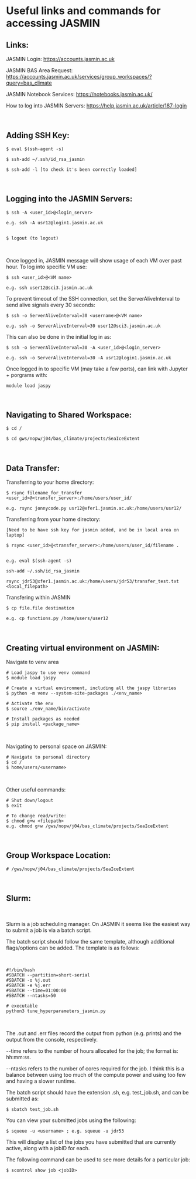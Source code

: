 # Useful links and commands for accessing JASMIN

## Links: <br/>

JASMIN Login:
https://accounts.jasmin.ac.uk

JASMIN BAS Area Request:
https://accounts.jasmin.ac.uk/services/group_workspaces/?query=bas_climate

JASMIN Notebook Services:
https://notebooks.jasmin.ac.uk/

How to log into JASMIN Servers:
https://help.jasmin.ac.uk/article/187-login

<br/>

## Adding SSH Key:

	$ eval $(ssh-agent -s)

	$ ssh-add ~/.ssh/id_rsa_jasmin

	$ ssh-add -l [to check it's been correctly loaded]

<br/>

## Logging into the JASMIN Servers:

	$ ssh -A <user_id>@<login_server>

	e.g. ssh -A usr12@login1.jasmin.ac.uk


	$ logout (to logout)

<br/>

Once logged in, JASMIN message will show usage of each VM over past hour. To log into specific VM use:

	$ ssh <user_id>@<VM name>
  
	e.g. ssh user12@sci3.jasmin.ac.uk

To prevent timeout of the SSH connection, set the ServerAliveInterval to send alive signals every 30 seconds:

	$ ssh -o ServerAliveInterval=30 <username>@<VM name>
	
	e.g. ssh -o ServerAliveInterval=30 user12@sci3.jasmin.ac.uk

This can also be done in the initial log in as:

	$ ssh -o ServerAliveInterval=30 -A <user_id>@<login_server>

	e.g. ssh -o ServerAliveInterval=30 -A usr12@login1.jasmin.ac.uk


Once logged in to specific VM (may take a few ports), can link with Jupyter + porgrams with:
  
	module load jaspy

<br/>

## Navigating to Shared Workspace:
	
	$ cd /
	
	$ cd gws/nopw/j04/bas_climate/projects/SeaIceExtent

<br/>

## Data Transfer:

Transferring to your home directory:

	$ rsync filename_for_transfer <user_id>@<transfer_server>:/home/users/user_id/
	
	e.g. rsync jonnycode.py usr12@xfer1.jasmin.ac.uk:/home/users/usr12/


Transferring from your home directory:
	
	[Need to be have ssh key for jasmin added, and be in local area on laptop]
	
	$ rsync <user_id>@<transfer_server>:/home/users/user_id/filename .
	
	
	e.g. eval $(ssh-agent -s)
	
	ssh-add ~/.ssh/id_rsa_jasmin

	rsync jdr53@xfer1.jasmin.ac.uk:/home/users/jdr53/transfer_test.txt <local_filepath>

Transfering within JASMIN
	
	$ cp file.file destination
	
	e.g. cp functions.py /home/users/user12

<br/>	

## Creating virtual environment on JASMIN:

Navigate to venv area
	
	# Load jaspy to use venv command
	$ module load jaspy
	
	# Create a virtual environment, including all the jaspy libraries
	$ python -m venv --system-site-packages ./<env_name>
	
	# Activate the env
	$ source ./env_name/bin/activate

	# Install packages as needed
	$ pip install <package_name>

<br/>

Navigating to personal space on JASMIN:

	# Navigate to personal directory
	$ cd /
	$ home/users/<username>

<br/>

Other useful commands:

	# Shut down/logout
	$ exit
	
	# To change read/write:
	$ chmod g+w <filepath>
	e.g. chmod g+w /gws/nopw/j04/bas_climate/projects/SeaIceExtent

<br/>

## Group Workspace Location:
	
	# /gws/nopw/j04/bas_climate/projects/SeaIceExtent

<br/>

## Slurm:

<br/>

Slurm is a job scheduling manager. On JASMIN it seems like the easiest way to submit a job is via a batch script.

The batch script should follow the same template, although additional flags/options can be added. The template is as follows:

<br/>

	#!/bin/bash
	#SBATCH --partition=short-serial
	#SBATCH -o %j.out
	#SBATCH -e %j.err
	#SBATCH --time=01:00:00
	#SBATCH --ntasks=50

	# executable
	python3 tune_hyperparameters_jasmin.py

<br/>

The .out and .err files record the output from python (e.g. prints) and the output from the console, respectively.

--time refers to the number of hours allocated for the job; the format is: hh:mm:ss.

--ntasks refers to the number of cores required for the job. I think this is a balance between using too much of the compute power and using too few and having a slower runtime.


The batch script should have the extension .sh, e.g. test_job.sh, and can be submitted as:

	$ sbatch test_job.sh


You can view your submitted jobs using the following:

	$ squeue -u <username> ; e.g. squeue -u jdr53


This will display a list of the jobs you have submitted that are currently active, along with a jobID for each.


The following command can be used to see more details for a particular job:


	$ scontrol show job <jobID>
